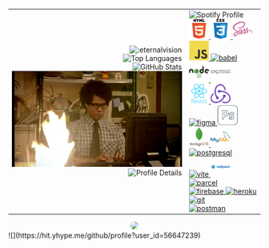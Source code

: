 <div align='center'>
<table>
    <tr>
        <td align='right'>
            <img src="https://count.getloli.com/get/@:eternalvision" alt=":eternalvision">
            <br/>
            <img src="https://github-readme-stats.vercel.app/api/top-langs/?username=eternalvision&theme=dark&hide_border=true" alt="Top Languages">
            <br/>
            <img src="https://github-readme-stats.vercel.app/api?username=eternalvision&show_icons=true&theme=dark&hide_border=true" alt="GitHub Stats">
            <br/>
            <img src='./fire.gif'/>
            <br/>
            <img src="https://github-profile-summary-cards.vercel.app/api/cards/profile-details?username=eternalvision&theme=dark&hide_border=true" alt="Profile Details">
            <br/>
        </td>
        <td valign='top'>
            <img src="https://spotify-github-profile.vercel.app/api/view?uid=31csja3bnd7oq3igyhi5xauxdceu&cover_image=true&theme=default&show_offline=false&background_color=121212&interchange=true&bar_color_cover=true" alt="Spotify Profile">
                                        <a
                                href="https://www.w3.org/html/"
                                target="_blank"
                                rel="noreferrer">
                                <br/>
                                <img
                                    src="https://raw.githubusercontent.com/devicons/devicon/master/icons/html5/html5-original-wordmark.svg"
                                    alt="html5"
                                    width="40"
                                    height="40" />
                            </a>
                            <a
                                href="https://www.w3schools.com/css/"
                                target="_blank"
                                rel="noreferrer">
                                <img
                                    src="https://raw.githubusercontent.com/devicons/devicon/master/icons/css3/css3-original-wordmark.svg"
                                    alt="css3"
                                    width="40"
                                    height="40" />
                            </a>
                            <a
                                href="https://sass-lang.com"
                                target="_blank"
                                rel="noreferrer">
                                <img
                                    src="https://raw.githubusercontent.com/devicons/devicon/master/icons/sass/sass-original.svg"
                                    alt="sass"
                                    width="40"
                                    height="40" />
                            </a>
                            <br/>
                                                        <a
                                href="https://developer.mozilla.org/en-US/docs/Web/JavaScript"
                                target="_blank"
                                rel="noreferrer">
                                <img
                                    src="https://raw.githubusercontent.com/devicons/devicon/master/icons/javascript/javascript-original.svg"
                                    alt="javascript"
                                    width="40"
                                    height="40" />
                            </a>
                             <a
                                href="https://babeljs.io/"
                                target="_blank"
                                rel="noreferrer">
                                <img
                                    src="https://www.vectorlogo.zone/logos/babeljs/babeljs-icon.svg"
                                    alt="babel"
                                    width="40"
                                    height="40" />
                            </a>
                            <br/>
                            <a
                                href="https://nodejs.org"
                                target="_blank"
                                rel="noreferrer">
                                <img
                                    src="https://raw.githubusercontent.com/devicons/devicon/master/icons/nodejs/nodejs-original-wordmark.svg"
                                    alt="nodejs"
                                    width="40"
                                    height="40" />
                            </a>
                                                        <a
                                href="https://expressjs.com"
                                target="_blank"
                                rel="noreferrer">
                                <img
                                    src="https://raw.githubusercontent.com/devicons/devicon/master/icons/express/express-original-wordmark.svg"
                                    alt="express"
                                    width="40"
                                    height="40" />
                            </a>
                            <br/>
                             <a
                                href="https://reactjs.org/"
                                target="_blank"
                                rel="noreferrer">
                                <img
                                    src="https://raw.githubusercontent.com/devicons/devicon/master/icons/react/react-original-wordmark.svg"
                                    alt="react"
                                    width="40"
                                    height="40" />
                            </a>
                            <a
                                href="https://redux.js.org"
                                target="_blank"
                                rel="noreferrer">
                                <img
                                    src="https://raw.githubusercontent.com/devicons/devicon/master/icons/redux/redux-original.svg"
                                    alt="redux"
                                    width="40"
                                    height="40" />
                            </a>
                            <br/>
                            <a
                                href="https://www.figma.com/"
                                target="_blank"
                                rel="noreferrer">
                                <img
                                    src="https://www.vectorlogo.zone/logos/figma/figma-icon.svg"
                                    alt="figma"
                                    width="40"
                                    height="40" />
                            </a>  <a
                                href="https://www.photoshop.com/en"
                                target="_blank"
                                rel="noreferrer">
                                <img
                                    src="https://raw.githubusercontent.com/devicons/devicon/master/icons/photoshop/photoshop-line.svg"
                                    alt="photoshop"
                                    width="40"
                                    height="40" />
                            </a> <br/>
                            <a
                                href="https://www.mongodb.com/"
                                target="_blank"
                                rel="noreferrer">
                                <img
                                    src="https://raw.githubusercontent.com/devicons/devicon/master/icons/mongodb/mongodb-original-wordmark.svg"
                                    alt="mongodb"
                                    width="40"
                                    height="40" />
                            </a>
                             <a
                                href="https://www.mysql.com/"
                                target="_blank"
                                rel="noreferrer">
                                <img
                                    src="https://raw.githubusercontent.com/devicons/devicon/master/icons/mysql/mysql-original-wordmark.svg"
                                    alt="mysql"
                                    width="40"
                                    height="40" />
                            </a>
                            <a href='https://www.postgresql.org/'> 
                                <img src='https://www.postgresql.org/media/img/about/press/elephant.png' width="40"
                                    height="40" alt="postgresql"/>
                            <a/>
                            <br/>
                             <a
                                href="https://vitejs.dev/"
                                target="_blank"
                                rel="noreferrer">
                                <img
                                    src="https://vitejs.dev/logo.svg"
                                    alt="vite"
                                    width="40"
                                    height="40" />
                            </a>
                            <a
                                href="https://webpack.js.org"
                                target="_blank"
                                rel="noreferrer">
                                <img
                                    src="https://raw.githubusercontent.com/devicons/devicon/d00d0969292a6569d45b06d3f350f463a0107b0d/icons/webpack/webpack-original-wordmark.svg"
                                    alt="webpack"
                                    width="40"
                                    height="40" />
                            </a>
                            <a
                                href="https://ru.parceljs.org/getting_started.html"
                                target="_blank"
                                rel="noreferrer">
                                <img
                                    src="https://ru.parceljs.org/assets/parcel.png"
                                    alt="parcel"
                                    width="40"
                                    height="40" />
                            </a>
                            <br/>
                                                        <a
                                href="https://firebase.google.com/"
                                target="_blank"
                                rel="noreferrer">
                                <img
                                    src="https://www.vectorlogo.zone/logos/firebase/firebase-icon.svg"
                                    alt="firebase"
                                    width="40"
                                    height="40" />
                            </a>
                                                        <a
                                href="https://heroku.com"
                                target="_blank"
                                rel="noreferrer">
                                <img
                                    src="https://www.vectorlogo.zone/logos/heroku/heroku-icon.svg"
                                    alt="heroku"
                                    width="40"
                                    height="40" />
                            </a>
                            <br/>
                            <a
                                href="https://git-scm.com/"
                                target="_blank"
                                rel="noreferrer">
                                <img
                                    src="https://www.vectorlogo.zone/logos/git-scm/git-scm-icon.svg"
                                    alt="git"
                                    width="40"
                                    height="40" />
                            </a>
                            <br/>
                            <a
                                href="https://postman.com"
                                target="_blank"
                                rel="noreferrer">
                                <img
                                    src="https://www.vectorlogo.zone/logos/getpostman/getpostman-icon.svg"
                                    alt="postman"
                                    width="40"
                                    height="40" />
                            </a>
        </td>
    </tr>

</table>
<img src="./maingif.gif" width='1920' style="border-radius:10px" >
</div>
![](https://hit.yhype.me/github/profile?user_id=56647239)
